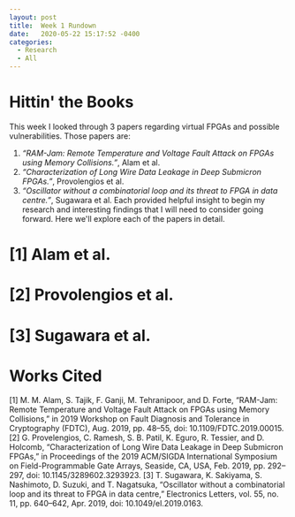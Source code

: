 ```yaml
---
layout: post
title:  Week 1 Rundown
date:   2020-05-22 15:17:52 -0400
categories:
  - Research
  - All
---
```

# Hittin' the Books

This week I looked through 3 papers regarding virtual FPGAs and possible vulnerabilities. Those papers are:
1. *“RAM-Jam: Remote Temperature and Voltage Fault Attack on FPGAs using Memory Collisions.”*, Alam et al.
2. *“Characterization of Long Wire Data Leakage in Deep Submicron FPGAs.”*, Provolengios et al.
3. *“Oscillator without a combinatorial loop and its threat to FPGA in data centre.”*, Sugawara et al.
Each provided helpful insight to begin my research and interesting findings that I will need to consider going forward. Here we'll explore each of the papers in detail.

# [1] Alam et al.

# [2] Provolengios et al.

# [3] Sugawara et al.

# Works Cited

[1] M. M. Alam, S. Tajik, F. Ganji, M. Tehranipoor, and D. Forte, “RAM-Jam: Remote Temperature and Voltage Fault Attack on FPGAs using Memory Collisions,” in 2019 Workshop on Fault Diagnosis and Tolerance in Cryptography (FDTC), Aug. 2019, pp. 48–55, doi: 10.1109/FDTC.2019.00015.
[2] G. Provelengios, C. Ramesh, S. B. Patil, K. Eguro, R. Tessier, and D. Holcomb, “Characterization of Long Wire Data Leakage in Deep Submicron FPGAs,” in Proceedings of the 2019 ACM/SIGDA International Symposium on Field-Programmable Gate Arrays, Seaside, CA, USA, Feb. 2019, pp. 292–297, doi: 10.1145/3289602.3293923.
[3] T. Sugawara, K. Sakiyama, S. Nashimoto, D. Suzuki, and T. Nagatsuka, “Oscillator without a combinatorial loop and its threat to FPGA in data centre,” Electronics Letters, vol. 55, no. 11, pp. 640–642, Apr. 2019, doi: 10.1049/el.2019.0163.
